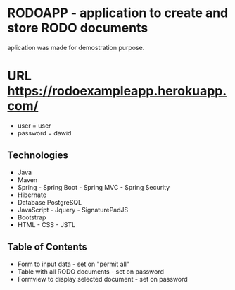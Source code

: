 # RODOAPP - application to create and store RODO documents
aplication was made for demostration purpose.

# URL https://rodoexampleapp.herokuapp.com/
* user = user
* password = dawid


## Technologies
* Java
* Maven
* Spring - Spring Boot - Spring MVC - Spring Security
* Hibernate
* Database PostgreSQL
* JavaScript - Jquery - SignaturePadJS
* Bootstrap
* HTML - CSS - JSTL

## Table of Contents
* Form to input data - set on "permit all"
* Table with all RODO documents - set on password
* Formview to display selected document - set on password
